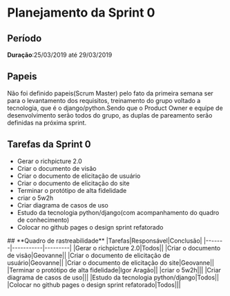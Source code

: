 # **Planejamento da Sprint 0**
## **Período**
**Duração**:25/03/2019 até 29/03/2019<br />
## **Papeis**
Não foi definido papeis(Scrum Master) pelo fato da primeira semana ser para o levantamento dos requisitos, treinamento do grupo voltado a tecnologia, que é o django/python.Sendo que o Product Owner e equipe de desenvolvimento serão todos do grupo, as duplas de pareamento serão definidas na próxima sprint.
## **Tarefas da Sprint 0**

<ul>
  <li>Gerar o richpicture 2.0</li>
  <li>Criar o documento de visão</li>
  <li>Criar o documento de elicitação de usuário</li>
  <li>Criar o documento de elicitação do site</li>
  <li>Terminar o protótipo de alta fidelidade</li>
  <li>criar o 5w2h</li>
  <li>Criar diagrama de casos de uso</li>
  <li>Estudo da tecnologia python/django(com acompanhamento do quadro de conhecimento)</li>
  <li>Colocar no github pages o design sprint refatorado</li>
</ul>
## **Quadro de rastreabilidade**
|Tarefas|Responsável|Conclusão|
|-------|-----------|---------|
|Gerar o richpicture 2.0|Todos||
|Criar o documento de visão|Geovanne||
|Criar o documento de elicitação de usuário|Geovanne||
|Criar o documento de elicitação do site|Geovanne||
|Terminar o protótipo de alta fidelidade|Igor Aragão||
|criar o 5w2h|||
|Criar diagrama de casos de uso|||
|Estudo da tecnologia python/django|Todos||
|Colocar no github pages o design sprint refatorado|Todos|||
